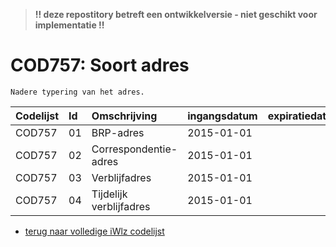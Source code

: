 > **!! deze repostitory betreft een ontwikkelversie - niet geschikt voor implementatie !!**	
# COD757: Soort adres	
	Nadere typering van het adres.	
|Codelijst|Id|Omschrijving|ingangsdatum|expiratiedatum|mutatiedatum|mutatie|	
|:--|:--|:--|:--|:--|:--|:--|	
|	COD757	|	01	|	BRP-adres	|	2015-01-01	|		|	2017-07-01	|	gewijzigd	|
|	COD757	|	02	|	Correspondentie-adres	|	2015-01-01	|		|		|		|
|	COD757	|	03	|	Verblijfadres	|	2015-01-01	|		|		|		|
|	COD757	|	04	|	Tijdelijk verblijfadres	|	2015-01-01	|		|		|		|

* [terug naar volledige iWlz codelijst](../../iWlz-codelijsten.md)
